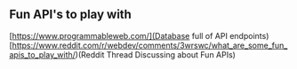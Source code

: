 ## Fun API's to play with

[https://www.programmableweb.com/](Database full of API endpoints)
[https://www.reddit.com/r/webdev/comments/3wrswc/what_are_some_fun_apis_to_play_with/)(Reddit Thread Discussing about Fun APIs)
